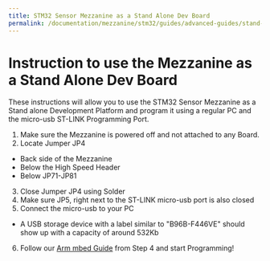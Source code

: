 ```yaml
---
title: STM32 Sensor Mezzanine as a Stand Alone Dev Board
permalink: /documentation/mezzanine/stm32/guides/advanced-guides/stand-alone/
---
```


# Instruction to use the Mezzanine as a Stand Alone Dev Board

These instructions will allow you to use the STM32 Sensor Mezzanine as a Stand alone Development Platform and program it using a regular PC and the micro-usb ST-LINK Programming Port.

1. Make sure the Mezzanine is powered off and not attached to any Board.
2. Locate Jumper JP4
  - Back side of the Mezzanine
  - Below the High Speed Header
  - Below JP71-JP81
3. Close Jumper JP4 using Solder
4. Make sure JP5, right next to the ST-LINK micro-usb port is also closed
5. Connect the micro-usb to your PC
  - A USB storage device with a label similar to "B96B-F446VE" should show up with a capacity of around 532Kb
6. Follow our [Arm mbed Guide](../beginner-guides/arm-mbed/) from Step 4 and start Programming!
